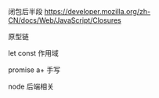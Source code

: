 闭包后半段 https://developer.mozilla.org/zh-CN/docs/Web/JavaScript/Closures

原型链 

let const 作用域

promise a+ 手写

node 后端相关